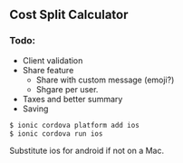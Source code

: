 ## Cost Split Calculator

### Todo:
- Client validation
- Share feature
    - Share with custom message (emoji?)
    - Shgare per user.
- Taxes and better summary
- Saving


```bash
$ ionic cordova platform add ios
$ ionic cordova run ios
```

Substitute ios for android if not on a Mac.

